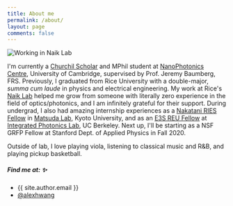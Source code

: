 ```yaml
---
title: About me
permalink: /about/
layout: page
comments: false
---
```

![Working in Naik Lab](/assets/img/microscope.JPG)

I'm currently a <a href="https://www.churchillscholarship.org/">Churchil Scholar</a> and MPhil student at <a href="https://www.np.phy.cam.ac.uk/">NanoPhotonics Centre</a>, University of Cambridge, supervised by Prof. Jeremy Baumberg, FRS. Previously, I graduated from Rice University with a double-major, <i>summa cum laude</i> in physics and electrical engineering. My work at Rice's <a href="http://naik.rice.edu/">Naik Lab</a> helped me grow from someone with literally zero experience in the field of optics/photonics, and I am infinitely grateful for their support. During undergrad, I also had amazing internship experiences as a <a href="http://nakatani-ries.rice.edu/">Nakatani RIES Fellow</a> in <a href="http://www.iae.kyoto-u.ac.jp/conv/en/index.html">Matsuda Lab</a>, Kyoto University, and as an <a href="https://e3s-center.berkeley.edu/education-diversity/education/undergraduate/reu-summer-research-experience-undergraduates/reu-program-archive/2018-2/">E3S REU Fellow</a> at <a href="http://www.mingwulab.berkeley.edu/">Integrated Photonics Lab</a>, UC Berkeley. Next up, I'll be starting as a NSF GRFP Fellow at Stanford Dept. of Applied Physics in Fall 2020.

Outside of lab, I love playing viola, listening to classical music and R&B, and playing pickup basketball.

##### Find me at: ✨

- {{ site.author.email }}
- [@alexhwang](https://twitter.com/alexhwang)
